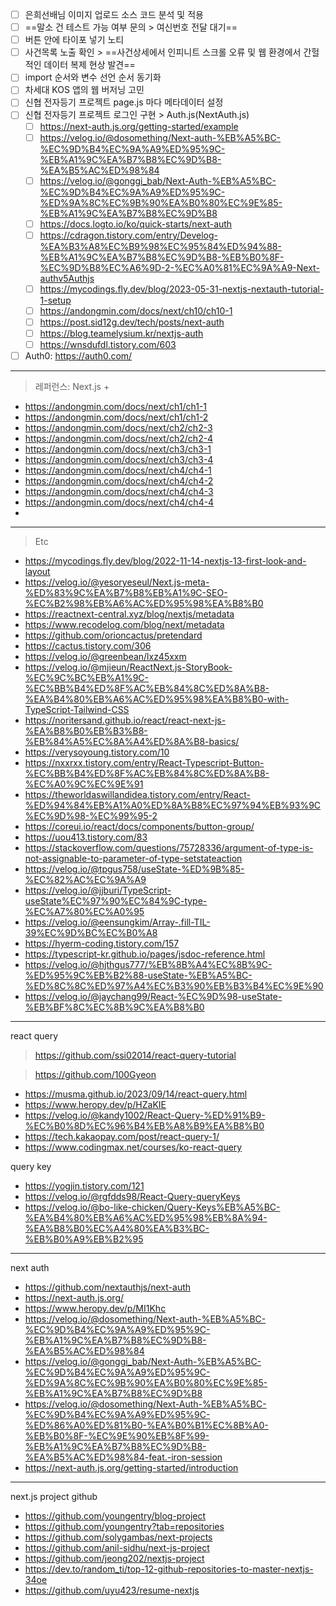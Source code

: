 - [ ] 은희선배님 이미지 업로드 소스 코드 분석 및 적용
- [ ] ==말소 건 테스트 가능 여부 문의 > 여신번호 전달 대기==
- [ ] 버튼 안에 타이포 넣기 노티
- [ ] 사건목록 노출 확인 > ==사건상세에서 인피니트 스크롤 오류 및 웹 환경에서 간헐적인 데이터 복제 현상 발견==
- [ ] import 순서와 변수 선언 순서 동기화
- [ ] 차세대 KOS 앱의 웹 버저닝 고민
- [ ] 신협 전자등기 프로젝트 page.js 마다 메타데이터 설정
- [ ] 신협 전자등기 프로젝트 로그인 구현 > Auth.js(NextAuth.js)
	- [ ] https://next-auth.js.org/getting-started/example
	- [ ] https://velog.io/@dosomething/Next-auth-%EB%A5%BC-%EC%9D%B4%EC%9A%A9%ED%95%9C-%EB%A1%9C%EA%B7%B8%EC%9D%B8-%EA%B5%AC%ED%98%84
	- [ ] https://velog.io/@gonggi_bab/Next-Auth-%EB%A5%BC-%EC%9D%B4%EC%9A%A9%ED%95%9C-%ED%9A%8C%EC%9B%90%EA%B0%80%EC%9E%85-%EB%A1%9C%EA%B7%B8%EC%9D%B8
	- [ ] https://docs.logto.io/ko/quick-starts/next-auth
	- [ ] https://cdragon.tistory.com/entry/Develog-%EA%B3%A8%EC%B9%98%EC%95%84%ED%94%88-%EB%A1%9C%EA%B7%B8%EC%9D%B8-%EB%B0%8F-%EC%9D%B8%EC%A6%9D-2-%EC%A0%81%EC%9A%A9-Next-authv5Authjs
	- [ ] https://mycodings.fly.dev/blog/2023-05-31-nextjs-nextauth-tutorial-1-setup
	- [ ] https://andongmin.com/docs/next/ch10/ch10-1
	- [ ] https://post.sid12g.dev/tech/posts/next-auth
	- [ ] https://blog.teamelysium.kr/nextjs-auth
	- [ ] https://wnsdufdl.tistory.com/603

- [ ] Auth0: https://auth0.com/

***

> 레퍼런스: Next.js +
- https://andongmin.com/docs/next/ch1/ch1-1
- https://andongmin.com/docs/next/ch1/ch1-2
- https://andongmin.com/docs/next/ch2/ch2-3
- https://andongmin.com/docs/next/ch2/ch2-4
- https://andongmin.com/docs/next/ch3/ch3-1
- https://andongmin.com/docs/next/ch3/ch3-4
- https://andongmin.com/docs/next/ch4/ch4-1
- https://andongmin.com/docs/next/ch4/ch4-2
- https://andongmin.com/docs/next/ch4/ch4-3
- https://andongmin.com/docs/next/ch4/ch4-4
- 

***
> Etc
- https://mycodings.fly.dev/blog/2022-11-14-nextjs-13-first-look-and-layout
- https://velog.io/@yesoryeseul/Next.js-meta-%ED%83%9C%EA%B7%B8%EB%A1%9C-SEO-%EC%B2%98%EB%A6%AC%ED%95%98%EA%B8%B0
- https://reactnext-central.xyz/blog/nextjs/metadata
- https://www.recodelog.com/blog/next/metadata
- https://github.com/orioncactus/pretendard
- https://cactus.tistory.com/306
- https://velog.io/@greenbean/lxz45xxm
- https://velog.io/@mjieun/ReactNext.js-StoryBook-%EC%9C%BC%EB%A1%9C-%EC%BB%B4%ED%8F%AC%EB%84%8C%ED%8A%B8-%EA%B4%80%EB%A6%AC%ED%95%98%EA%B8%B0-with-TypeScript-Tailwind-CSS
- https://noritersand.github.io/react/react-next-js-%EA%B8%B0%EB%B3%B8-%EB%84%A5%EC%8A%A4%ED%8A%B8-basics/
- https://verysoyoung.tistory.com/10
- https://nxxrxx.tistory.com/entry/React-Typescript-Button-%EC%BB%B4%ED%8F%AC%EB%84%8C%ED%8A%B8-%EC%A0%9C%EC%9E%91
- https://theworldaswillandidea.tistory.com/entry/React-%ED%94%84%EB%A1%A0%ED%8A%B8%EC%97%94%EB%93%9C%EC%9D%98-%EC%99%95-2
- https://coreui.io/react/docs/components/button-group/
- https://uou413.tistory.com/83
- https://stackoverflow.com/questions/75728336/argument-of-type-is-not-assignable-to-parameter-of-type-setstateaction
- https://velog.io/@tpgus758/useState-%ED%9B%85-%EC%82%AC%EC%9A%A9
- https://velog.io/@jjburi/TypeScript-useState%EC%97%90%EC%84%9C-type-%EC%A7%80%EC%A0%95
- https://velog.io/@eensungkim/Array-.fill-TIL-39%EC%9D%BC%EC%B0%A8
- https://hyerm-coding.tistory.com/157
- https://typescript-kr.github.io/pages/jsdoc-reference.html
- https://velog.io/@hjthgus777/%EB%8B%A4%EC%8B%9C-%ED%95%9C%EB%B2%88-useState-%EB%A5%BC-%ED%8C%8C%ED%97%A4%EC%B3%90%EB%B3%B4%EC%9E%90
- https://velog.io/@jaychang99/React-%EC%9D%98-useState-%EB%BF%8C%EC%8B%9C%EA%B8%B0






















***
react query
> https://github.com/ssi02014/react-query-tutorial

> https://github.com/100Gyeon

- https://musma.github.io/2023/09/14/react-query.html
- https://www.heropy.dev/p/HZaKIE
- https://velog.io/@kandy1002/React-Query-%ED%91%B9-%EC%B0%8D%EC%96%B4%EB%A8%B9%EA%B8%B0
- https://tech.kakaopay.com/post/react-query-1/
- https://www.codingmax.net/courses/ko-react-query

query key
- https://yogjin.tistory.com/121
- https://velog.io/@rgfdds98/React-Query-queryKeys
- https://velog.io/@bo-like-chicken/Query-Keys%EB%A5%BC-%EA%B4%80%EB%A6%AC%ED%95%98%EB%8A%94-%EA%B8%B0%EC%A4%80%EA%B3%BC-%EB%B0%A9%EB%B2%95

***
next auth
- https://github.com/nextauthjs/next-auth
- https://next-auth.js.org/
- https://www.heropy.dev/p/MI1Khc
- https://velog.io/@dosomething/Next-auth-%EB%A5%BC-%EC%9D%B4%EC%9A%A9%ED%95%9C-%EB%A1%9C%EA%B7%B8%EC%9D%B8-%EA%B5%AC%ED%98%84
- https://velog.io/@gonggi_bab/Next-Auth-%EB%A5%BC-%EC%9D%B4%EC%9A%A9%ED%95%9C-%ED%9A%8C%EC%9B%90%EA%B0%80%EC%9E%85-%EB%A1%9C%EA%B7%B8%EC%9D%B8
- https://velog.io/@dosomething/Next-Auth-%EB%A5%BC-%EC%9D%B4%EC%9A%A9%ED%95%9C-%ED%86%A0%ED%81%B0-%EA%B0%B1%EC%8B%A0-%EB%B0%8F-%EC%9E%90%EB%8F%99-%EB%A1%9C%EA%B7%B8%EC%9D%B8-%EA%B5%AC%ED%98%84-feat.-iron-session
- https://next-auth.js.org/getting-started/introduction
***
next.js project github
- https://github.com/youngentry/blog-project
- https://github.com/youngentry?tab=repositories
- https://github.com/solygambas/next-projects
- https://github.com/anil-sidhu/next-js-project
- https://github.com/jeong202/nextjs-project
- https://dev.to/random_ti/top-12-github-repositories-to-master-nextjs-34oe
- https://github.com/uyu423/resume-nextjs
